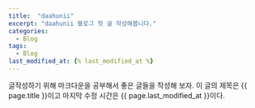 ```yaml
---
title:  "daahunii"
excerpt: "daahunii 블로그 첫 글 작성해봅니다."
categories:
  - Blog
tags:
  - Blog
last_modified_at: {% last_modified_at %}
---
```

글작성하기 위해 마크다운을 공부해서 
좋은 글들을 작성해 보자.
이 글의 제목은 {{ page.title }}이고
마지막 수정 시간은 {{ page.last_modified_at }}이다.
